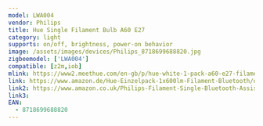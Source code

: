 ```yaml
---
model: LWA004
vendor: Philips
title: Hue Single Filament Bulb A60 E27
category: light
supports: on/off, brightness, power-on behavior
image: /assets/images/devices/Philips_8718699688820.jpg
zigbeemodel: ['LWA004']
compatible: [z2m,iob]
mlink: https://www2.meethue.com/en-gb/p/hue-white-1-pack-a60-e27-filament-standard/8718699688820
link: https://www.amazon.de/Hue-Einzelpack-1x600lm-Filament-Bluetooth/dp/B07SNGBWG4
link2: https://www.amazon.co.uk/Philips-Filament-Single-Bluetooth-Assistant/dp/B07SNGBWG4
link3: 
EAN:
  - 8718699688820
---
```

